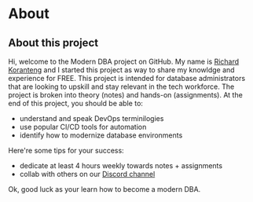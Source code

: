 # About

## About this project
Hi, welcome to the Modern DBA project on GitHub. My name is [Richard Koranteng](https://rkkoranteng.com) and I started this project as way to share my knowldge and experience for FREE. This project is intended for database administrators that are looking to upskill and stay relevant in the tech workforce. The project is broken into theory (notes) and hands-on (assignments). At the end of this project, you should be able to:
* understand and speak DevOps terminilogies
* use popular CI/CD tools for automation
* identify how to modernize database environments

Here're some tips for your success:
* dedicate at least 4 hours weekly towards notes + assignments
* collab with others on our [Discord channel](#)

Ok, good luck as your learn how to become a modern DBA.
